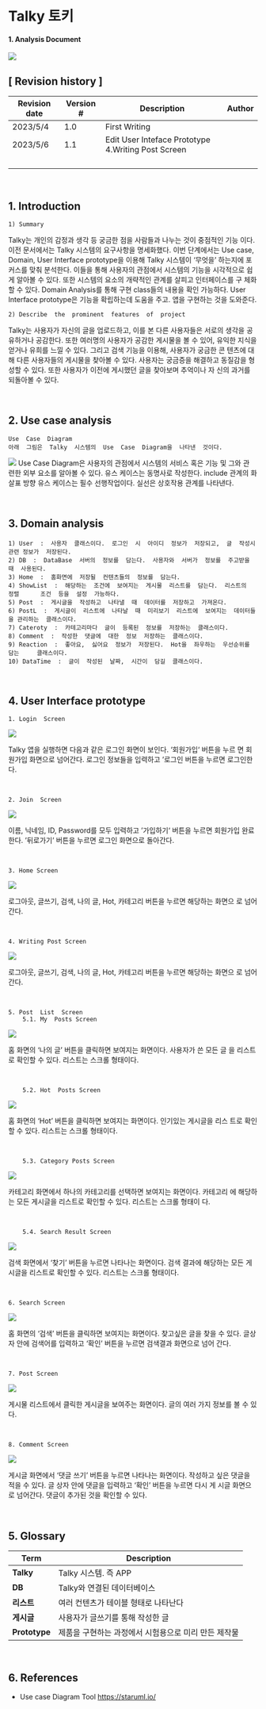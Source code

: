# **Talky 토키**

#### 1\.  Analysis  Document

![](talky_logo.png)


## [  Revision  history  ]

|**Revision  date**|**Version  #**|**Description**|**Author**|
| - | - | - | - |
|2023/5/4|1\.0|First  Writing||
|2023/5/6|1\.1|Edit User Inteface Prototype 4.Writing Post Screen||
|||||
|||||
|||||
|||||


<br>

## 1. Introduction
	1) Summary 
  Talky는  개인의  감정과  생각  등  궁금한  점을  사람들과  나누는  것이  중점적인  기능 이다.  이전  문서에서는  Talky  시스템의  요구사항을  명세화했다.  이번  단계에서는  Use case,  Domain,  User  Interface  prototype을  이용해  Talky  시스템이  ‘무엇을’  하는지에 포커스를  맞춰  분석한다.  이들을  통해  사용자의  관점에서  시스템의  기능을  시각적으로 쉽게  알아볼  수  있다.  또한  시스템의  요소의  개략적인  관계를  살피고  인터페이스를  구 체화할  수  있다.  Domain  Analysis를  통해  구현  class들의  내용을  확인  가능하다.  User Interface  prototype은  기능을  확립하는데  도움을  주고.  앱을  구현하는  것을  도와준다.

	2) Describe  the  prominent  features  of  project
Talky는  사용자가  자신의  글을  업로드하고,  이를  본  다른  사용자들은  서로의  생각을 공유하거나  공감한다.  또한  여러명의  사용자가  공감한  게시물을  볼  수  있어,  유익한 지식을  얻거나  유희를  느낄  수  있다.  그리고  검색  기능을  이용해,  사용자가  궁금한  콘 텐츠에  대해  다른  사용자들의  게시물을  찾아볼  수  있다.  사용자는  궁금증을  해결하고 동질감을  형성할  수  있다.  또한  사용자가  이전에  게시했던  글을  찾아보며  추억이나  자 신의  과거를  되돌아볼  수  있다.


<br>

## 2. Use  case  analysis

	Use  Case  Diagram
	아래  그림은  Talky  시스템의  Use  Case  Diagram을  나타낸  것이다. 
![](use_case_diagram.jpeg)
  Use  Case  Diagram은  사용자의  관점에서  시스템의  서비스  혹은  기능  및  그와  관 련한  외부  요소를  알아볼  수  있다.  유스  케이스는  동명사로  작성한다.  include  관계의  화살표  방향  유스  케이스는  필수  선행작업이다.  실선은  상호작용  관계를  나타낸다.

<br>


## 3. Domain  analysis
	1) User  :  사용자  클래스이다.  로그인  시  아이디  정보가  저장되고,  글  작성시  관련 정보가  저장된다.
	2) DB  :  DataBase  서버의  정보를  담는다.  사용자와  서버가  정보를  주고받을  때  사용된다.
	3) Home  :  홈화면에  저장될  컨텐츠들의  정보를  담는다.
	4) ShowList  :  해당하는  조건에  보여지는  게시물  리스트를  담는다.  리스트의  정렬      조건  등을  설정  가능하다.
	5) Post  :  게시글을  작성하고  나타낼  때  데이터를  저장하고  가져온다.
	6) PostL  :  게시글이  리스트에  나타날  때  미리보기  리스트에  보여지는  데이터들을 관리하는  클래스이다.
	7) Cateroty  :  카테고리마다  글이  등록된  정보를  저장하는  클래스이다.
	8) Comment  :  작성한  댓글에  대한  정보  저장하는  클래스이다.
	9) Reaction  :  좋아요,  싫어요  정보가  저장된다.  Hot을  좌우하는  우선순위를  담는     클래스이다.
	10) DataTime  :  글이  작성된  날짜,  시간이  담길  클래스이다.


<br>

## 4. User  Interface  prototype
	1. Login  Screen
![](prototype1.jpeg)
  
  Talky  앱을 실행하면  다음과  같은  로그인  화면이  보인다.  ‘회원가입‘  버튼을  누르 면  회원가입  화면으로  넘어간다.  로그인  정보들을  입력하고  ’로그인  버튼을  누르면 로그인한다.

<br>

	2. Join  Screen
![](prototype2.jpeg)

이름,  닉네임,  ID,  Password를  모두  입력하고  ’가입하기‘  버튼을  누르면  회원가입 완료한다.  ’뒤로가기’ 버튼을  누르면  로그인  화면으로  돌아간다.

<br>

	3. Home Screen
![](prototype3.jpeg)

로그아웃,  글쓰기,  검색,  나의  글,  Hot,  카테고리  버튼을  누르면  해당하는  화면으 로  넘어간다.

<br>

	4. Writing Post Screen
![](prototype4.png)
  
  로그아웃,  글쓰기,  검색,  나의  글,  Hot,  카테고리  버튼을  누르면  해당하는  화면으 로  넘어간다.

<br>

	5. Post  List  Screen
		5.1. My  Posts Screen
![](prototype5.png)
  
  홈  화면의  ‘나의  글’ 버튼을  클릭하면  보여지는  화면이다.  사용자가  쓴  모든  글 을  리스트로  확인할  수  있다.  리스트는  스크롤  형태이다.

<br>

		5.2. Hot  Posts Screen
![](prototype6.png)
  
  홈  화면의  ‘Hot’  버튼을  클릭하면  보여지는  화면이다.  인기있는  게시글을  리스 트로  확인할  수  있다.  리스트는  스크롤  형태이다.

<br>

		5.3. Category Posts Screen
![](prototype7.png)
  
  카테고리  화면에서  하나의  카테고리를  선택하면  보여지는  화면이다.  카테고리 에  해당하는  모든  게시글을  리스트로  확인할  수  있다.  리스트는  스크롤  형태이 다.

<br>

		5.4. Search Result Screen
![](prototype8.jpeg)

검색  화면에서  ‘찾기’ 버튼을  누르면  나타나는  화면이다.  검색  결과에  해당하는 모든  게시글을  리스트로  확인할  수  있다.  리스트는  스크롤  형태이다.

<br>

	6. Search Screen
![](prototype9.png)
  
  홈  화면의  ‘검색’  버튼을  클릭하면  보여지는  화면이다.  찾고싶은  글을  찾을  수  있다.  글상자  안에  검색어를  입력하고  ‘확인’  버튼을  누르면  검색결과  화면으로  넘어 간다.

<br>

	7. Post Screen
![](prototype10.jpeg)
  
  게시물  리스트에서  클릭한  게시글을  보여주는  화면이다.  글의  여러  가지  정보를 볼  수  있다. 

<br>

	8. Comment Screen
![](prototype11.jpeg)
  
  게시글  화면에서  ‘댓글  쓰기’  버튼을  누르면  나타나는  화면이다.  작성하고  싶은 댓글을  적을  수  있다.  글  상자  안에  댓글을  입력하고  ‘확인’  버튼을  누르면  다시  게 시글  화면으로  넘어간다.  댓글이  추가된  것을  확인할  수  있다.

<br>


## 5. Glossary

|**Term**|**Description**|
| - | - |
|**Talky**|Talky 시스템. 즉 APP|
|**DB**|Talky와 연결된 데이터베이스|
|**리스트**|여러 컨텐츠가 테이블 형태로 나타난다|
|**게시글**|사용자가 글쓰기를 통해 작성한 글|
|**Prototype**|제품을 구현하는 과정에서 시험용으로 미리 만든 제작물|

<br>


## 6. References

- Use  case  Diagram  Tool  https://staruml.io/
